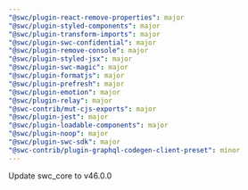 ```yaml
---
"@swc/plugin-react-remove-properties": major
"@swc/plugin-styled-components": major
"@swc/plugin-transform-imports": major
"@swc/plugin-swc-confidential": major
"@swc/plugin-remove-console": major
"@swc/plugin-styled-jsx": major
"@swc/plugin-swc-magic": major
"@swc/plugin-formatjs": major
"@swc/plugin-prefresh": major
"@swc/plugin-emotion": major
"@swc/plugin-relay": major
"@swc-contrib/mut-cjs-exports": major
"@swc/plugin-jest": major
"@swc/plugin-loadable-components": major
"@swc/plugin-noop": major
"@swc/plugin-swc-sdk": major
"@swc-contrib/plugin-graphql-codegen-client-preset": minor
---
```


Update swc_core to v46.0.0
